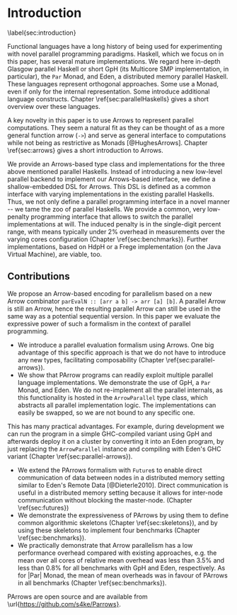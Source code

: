 # Introduction
\label{sec:introduction}

Functional languages have a long history of being used for 
experimenting with novel parallel programming paradigms.
Haskell, which we focus on in this paper, has  several mature implementations.
We regard here in-depth Glasgow parallel Haskell or short GpH
(its Multicore SMP implementation, in particular), the
`Par` Monad, and Eden, a distributed memory parallel Haskell. These
languages represent orthogonal approaches. Some use a Monad, even if
only for the internal representation. Some introduce additional
language constructs. Chapter \ref{sec:parallelHaskells} gives a short
overview over these languages.

A key novelty in this paper is to use Arrows to represent parallel computations.
They seem a natural fit as they can be thought of as a more general function arrow
(`->`) and serve as general interface to computations while not being as
restrictive as Monads [@HughesArrows]. Chapter \ref{sec:arrows} gives a
short introduction to Arrows.

We provide an Arrows-based type class and implementations for
the three above mentioned parallel Haskells.
Instead of introducing a new low-level parallel backend to implement our
Arrows-based interface, we define a shallow-embedded DSL for Arrows. This DSL
is defined as a common interface with varying implementations in
the existing parallel Haskells.
Thus, we not only define a parallel programming interface in a
novel manner -- we tame the zoo of parallel Haskells. We provide a
common, very low-penalty programming interface that allows to switch
the parallel implementations at will.
The induced penalty is in the single-digit percent range,
with means typically under 2\% overhead in measurements over the
varying cores configuration (Chapter \ref{sec:benchmarks}).
Further implementations, based on HdpH or a Frege implementation
(on the Java Virtual Machine), are viable, too.

## Contributions

We propose an Arrow-based encoding for parallelism based on 
a new Arrow combinator `parEvalN :: [arr a b] -> arr [a] [b]`.
A parallel Arrow is still an Arrow, hence the resulting parallel
Arrow can still be used in the same way as a potential sequential version.
In this paper we evaluate the expressive power of such a formalism
in the context of parallel programming.

* We introduce a parallel evaluation formalism using Arrows.
One big advantage of this specific approach is that we do not
have to introduce any new types, facilitating composability
(Chapter \ref{sec:parallel-arrows}).
* We show that PArrow programs can readily exploit multiple parallel
language implementations. We demonstrate the use of GpH,
a `Par` Monad, and Eden. We do not re-implement all the parallel internals,
as this functionality is hosted in the `ArrowParallel` type class,
which abstracts all parallel implementation logic.
The implementations can easily be swapped, so we are not bound to any specific one.

This has many practical advantages.
For example, during development we can run the program in a
simple GHC-compiled variant using GpH and afterwards deploy it on a
cluster by converting it into an Eden program, by just replacing the
`ArrowParallel` instance and compiling with Eden's GHC variant
(Chapter \ref{sec:parallel-arrows}).

* We extend the PArrows formalism with `Future`s to enable direct
communication of data between nodes in a distributed memory setting
similar to Eden's Remote Data [@Dieterle2010]. 
Direct communication is useful in a distributed memory setting because
it allows for inter-node communication without blocking the master-node. (Chapter \ref{sec:futures})
* We demonstrate the expressiveness of PArrows by using them to define
common algorithmic skeletons (Chapter \ref{sec:skeletons}),
and by using these skeletons to implement four benchmarks
(Chapter \ref{sec:benchmarks}).
* We practically demonstrate that Arrow parallelism has a low performance
overhead compared with existing approaches, e.g. the mean over all
cores of relative mean overhead was less than $3.5\%$ and less than $0.8\%$
for all benchmarks with GpH and Eden, respectively. As for |Par| Monad,
the mean of mean overheads was in favour of PArrows in all benchmarks
(Chapter \ref{sec:benchmarks}).

PArrows are open source and are available from \url{https://github.com/s4ke/Parrows}.
